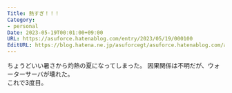 ```yaml
---
Title: 熱すぎ！！！
Category:
- personal
Date: 2023-05-19T00:01:00+09:00
URL: https://asuforce.hatenablog.com/entry/2023/05/19/000100
EditURL: https://blog.hatena.ne.jp/asuforcegt/asuforce.hatenablog.com/atom/entry/820878482933709782
---
```


ちょうどいい暑さから灼熱の夏になってしまった。
因果関係は不明だが、ウォーターサーバが壊れた。  
これで3度目。  
